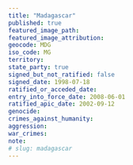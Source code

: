 ```yaml
---
title: "Madagascar"
published: true
featured_image_path:
featured_image_attribution:
geocode: MDG
iso_code: MG
territory:
state_party: true
signed_but_not_ratified: false
signed_date: 1998-07-18
ratified_or_acceded_date:
entry_into_force_date: 2008-06-01
ratified_apic_date: 2002-09-12
genocide:
crimes_against_humanity:
aggression:
war_crimes:
note:
# slug: madagascar
---
```

